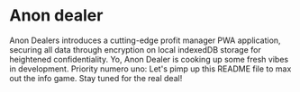 # Anon dealer
Anon Dealers introduces a cutting-edge profit manager PWA application, securing all data through encryption on local indexedDB storage for heightened confidentiality. Yo, Anon Dealer is cooking up some fresh vibes in development. Priority numero uno: Let's pimp up this README file to max out the info game. Stay tuned for the real deal!
